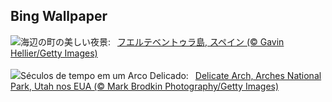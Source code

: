 ## Bing Wallpaper
![](https://www.bing.com/th?id=OHR.MorroJable_JA-JP6883832271_UHD.jpg&w=1000)海辺の町の美しい夜景:&nbsp;&ensp;[フエルテベントゥラ島, スペイン (© Gavin Hellier/Getty Images)](https://www.bing.com/th?id=OHR.MorroJable_JA-JP6883832271_UHD.jpg)
<br><br/>
![](https://www.bing.com/th?id=OHR.TheChaps_PT-BR3805944610_UHD.jpg&w=1000)Séculos de tempo em um Arco Delicado:&nbsp;&ensp;[Delicate Arch, Arches National Park, Utah nos EUA (© Mark Brodkin Photography/Getty Images)](https://www.bing.com/th?id=OHR.TheChaps_PT-BR3805944610_UHD.jpg)
<br><br/>
